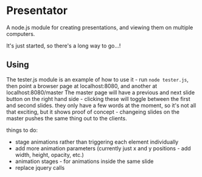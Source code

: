 Presentator
===========

A node.js module for creating presentations, and viewing them on multiple computers.

It's just started, so there's a long way to go...!

Using
-----

The tester.js module is an example of how to use it - run `node tester.js`, then point a browser page at localhost:8080, and another at localhost:8080/master
The master page will have a previous and next slide button on the right hand side - clicking these will toggle between the first and second slides. they only have a few words at the moment, so it's not all that exciting, but it shows proof of concept - changeing slides on the master pushes the same thing out to the clients.


things to do:
+ stage animations rather than triggering each element individually
+ add more animation parameters (currently just x and y positions - add width, height, opacity, etc.)
+ animation stages - for animations inside the same slide
+ replace jquery calls

